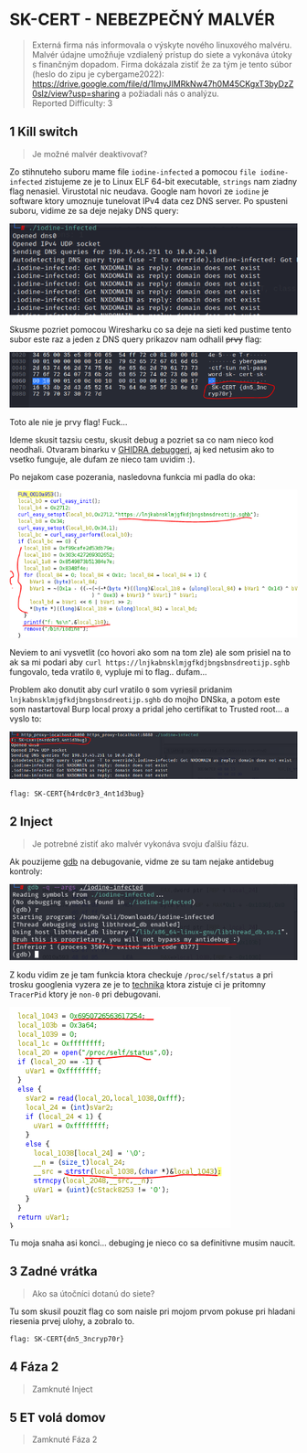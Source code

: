 # SK-CERT - NEBEZPEČNÝ MALVÉR
> Externá firma nás informovala o výskyte nového linuxového malvéru. Malvér údajne umožňuje vzdialený prístup do siete a vykonáva útoky s finančným dopadom. Firma dokázala zistiť že za tým je tento súbor (heslo do zipu je cybergame2022): https://drive.google.com/file/d/1ImyJIMRkNw47h0M45CKgxT3byDzZ0slz/view?usp=sharing
a požiadali nás o analýzu. <br/>
Reported Difficulty: 3

## 1 Kill switch
> Je možné malvér deaktivovať?

Zo stihnuteho suboru mame file `iodine-infected` a pomocou `file iodine-infected` zistujeme ze je to Linux ELF 64-bit executable, `strings` nam ziadny flag nenasiel. Virustotal nic neudava.
Google nam hovori ze `iodine` je software ktory umoznuje tunelovat IPv4 data cez DNS server. 
Po spusteni suboru, vidime ze sa deje nejaky DNS query:

![](images/2022-04-15-10-44-35.png)

Skusme pozriet pomocou Wiresharku co sa deje na sieti ked pustime tento subor este raz a jeden z DNS query prikazov nam odhalil ~~prvy~~ flag:

![](images/2022-04-15-10-47-57.png)

Toto ale nie je prvy flag! Fuck... 

Ideme skusit tazsiu cestu, skusit debug a pozriet sa co nam nieco kod neodhali. Otvaram binarku v [GHIDRA debuggeri](https://ghidra-sre.org/), aj ked netusim ako to vsetko funguje, ale dufam ze nieco tam uvidim :).

Po nejakom case pozerania, nasledovna funkcia mi padla do oka:

![](images/2022-04-17-18-33-19.png)

Neviem to ani vysvetlit (co hovori ako som na tom zle) ale som prisiel na to ak sa mi podari aby `curl https://lnjkabnsklmjgfkdjbngsbnsdreotijp.sghb` fungovalo, teda vratilo `0`, vypluje mi to flag.. dufam...

Problem ako donutit aby curl vratilo `0` som vyriesil pridanim `lnjkabnsklmjgfkdjbngsbnsdreotijp.sghb` do mojho DNSka, a potom este som nastartoval Burp local proxy a pridal jeho certifikat to Trusted root... a vyslo to:

![](images/2022-04-17-18-36-43.png)

```
flag: SK-CERT{h4rdc0r3_4nt1d3bug}
```

## 2 Inject
> Je potrebné zistiť ako malvér vykonáva svoju ďalšiu fázu.

Ak pouzijeme [gdb](https://man7.org/linux/man-pages/man1/gdb.1.html) na debugovanie, vidme ze su tam nejake antidebug kontroly:

![](images/2022-04-18-15-05-39.png)

Z kodu vidim ze je tam funkcia ktora checkuje `/proc/self/status` a pri trosku googlenia vyzera ze je to [technika](https://programmer.ink/think/linux-anti-debugging-notes.html) ktora zistuje ci je pritomny `TracerPid` ktory je `non-0` pri debugovani.

![](images/2022-04-18-16-17-53.png)

Tu moja snaha asi konci... debuging je nieco co sa definitivne musim naucit. 

## 3 Zadné vrátka	
> Ako sa útočníci dotanú do siete?

Tu som skusil pouzit flag co som naisle pri mojom prvom pokuse pri hladani riesenia prvej ulohy, a zobralo to.

```
flag: SK-CERT{dn5_3ncryp70r}
```

## 4 Fáza 2
> Zamknuté Inject

## 5 ET volá domov
> Zamknuté Fáza 2
